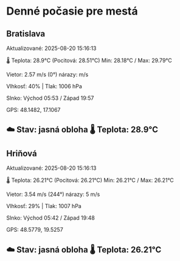 ﻿# Denné počasie pre mestá

## Bratislava
Aktualizované: 2025-08-20 15:16:13

🌡️ Teplota: 28.9°C 
(Pocitová: 28.51°C)
Min: 28.18°C / Max: 29.79°C

Vietor: 2.57 m/s    (0°) 
nárazy:  m/s

Vlhkosť: 40% | Tlak: 1006 hPa

Slnko: Východ 05:53 / Západ 19:57

GPS: 48.1482, 17.1067

☁️ Stav: jasná obloha        🌡️ Teplota: 28.9°C
---

## Hriňová
Aktualizované: 2025-08-20 15:16:13

🌡️ Teplota: 26.21°C 
(Pocitová: 26.21°C)
Min: 26.21°C / Max: 26.21°C

Vietor: 3.54 m/s (244°)
nárazy: 5 m/s

Vlhkosť: 29% | Tlak: 1007 hPa

Slnko: Východ 05:42 / Západ 19:48

GPS: 48.5779, 19.5257

☁️ Stav: jasná obloha        🌡️ Teplota: 26.21°C
---
